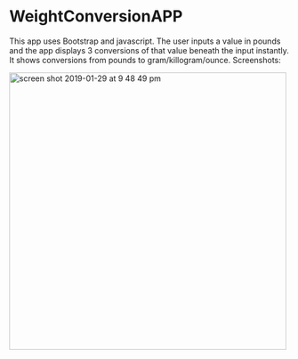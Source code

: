 # WeightConversionAPP
This app uses Bootstrap and javascript.
The user inputs a value in pounds and the app displays 3 conversions of that value beneath the input instantly.
It shows conversions from pounds to gram/killogram/ounce.
Screenshots:

<img width="498" alt="screen shot 2019-01-29 at 9 48 49 pm" src="https://user-images.githubusercontent.com/44656583/51965490-95a8d780-241e-11e9-87bd-245636df1cce.png">



